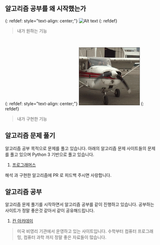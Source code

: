 ## 알고리즘 공부를 왜 시작했는가

{: refdef: style="text-align: center;"}
![Alt text](/images/want_airplane.gif)
{: refdef}
> 내가 원하는 기능 

<br>

{: refdef: style="text-align: center;"}
![Alt text](/images/airplane.gif)
{: refdef}
> 내가 구현한 기능 

## 알고리즘 문제 풀기

알고리즘 공부 목적으로 문제를 풀고 있습니다. 아래의 알고리즘 문제 사이트들의 문제를 풀고 있으며 Python 3 기반으로 풀고 있습니다.

1. [프로그래머스](https://programmers.co.kr/learn/challenges)

해석 과 구현한 알고리즘에 PR 로 피드백 주시면 사랑합니다.

## 알고리즘 공부

알고리즘 문제 풀기를 시작하면서 알고리즘 공부를 같이 진행하고 있습니다. 공부하는 사이트가 정말 좋은것 같아서 같이 공유해드립니다.


1. [칸 아카데미](https://ko.khanacademy.org/) 
> 미국 비영리 기관에서 운영하고 있는 사이트입니다. 수학부터 컴퓨터 프로그래밍, 컴퓨터 과학 까지 정말 좋은 자료들이 많습니다. 


